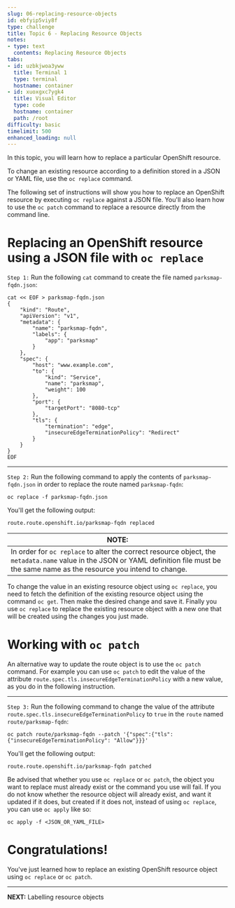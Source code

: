 ```yaml
---
slug: 06-replacing-resource-objects
id: ebfyip5viy8f
type: challenge
title: Topic 6 - Replacing Resource Objects
notes:
- type: text
  contents: Replacing Resource Objects
tabs:
- id: uzbkjwoa3yww
  title: Terminal 1
  type: terminal
  hostname: container
- id: xuoxgxc7ygk4
  title: Visual Editor
  type: code
  hostname: container
  path: /root
difficulty: basic
timelimit: 500
enhanced_loading: null
---
```

In this topic, you will learn how to replace a particular OpenShift resource.

To change an existing resource according to a definition stored in a JSON or YAML file, use the `oc replace` command.

The following set of instructions will show you how to replace an OpenShift resource by executing `oc replace` against a JSON file. You'll also learn how to use the `oc patch` command to replace a resource directly from the command line.

# Replacing an OpenShift resource using a JSON file with `oc replace`

`Step 1:` Run the following `cat` command to create the file named `parksmap-fqdn.json`:

```
cat << EOF > parksmap-fqdn.json
{
	"kind": "Route",
	"apiVersion": "v1",
	"metadata": {
		"name": "parksmap-fqdn",
		"labels": {
			"app": "parksmap"
		}
	},
	"spec": {
		"host": "www.example.com",
		"to": {
			"kind": "Service",
			"name": "parksmap",
			"weight": 100
		},
		"port": {
			"targetPort": "8080-tcp"
		},
		"tls": {
			"termination": "edge",
			"insecureEdgeTerminationPolicy": "Redirect"
		}
	}
}
EOF
```

----

`Step 2:` Run the following command to apply the contents of `parksmap-fqdn.json` in order to replace the route named `parksmap-fqdn`:

```
oc replace -f parksmap-fqdn.json
```

You'll get the following output:

```
route.route.openshift.io/parksmap-fqdn replaced
```

|NOTE:|
|----|
|In order for `oc replace` to alter the correct resource object, the `metadata.name` value in the JSON or YAML definition file must be the same name as the resource you intend to change.|

To change the value in an existing resource object using `oc replace`, you need to fetch the definition of the existing resource object using the command `oc get`. Then make the desired change and save it. Finally you use `oc replace` to replace the existing resource object with a new one that will be created using the changes you just made.

# Working with `oc patch`

An alternative way to update the route object is to use the `oc patch` command. For example you can use `oc patch` to edit the value of the attribute `route.spec.tls.insecureEdgeTerminationPolicy` with a new value, as you do in the following instruction.

----

`Step 3:` Run the following command to change the value of the attribute `route.spec.tls.insecureEdgeTerminationPolicy` to `true` in the `route` named `route/parksmap-fqdn`:

```
oc patch route/parksmap-fqdn --patch '{"spec":{"tls": {"insecureEdgeTerminationPolicy": "Allow"}}}'
```

You'll get the following output:

```
route.route.openshift.io/parksmap-fqdn patched
```

Be advised that whether you use `oc replace` or `oc patch`, the object you want to replace must already exist or the command you use will fail. If you do not know whether the resource object will already exist, and want it updated if it does, but created if it does not, instead of using `oc replace`, you can use `oc apply` like so:

```
oc apply -f <JSON_OR_YAML_FILE>
```

# Congratulations!

 You've just learned how to replace an existing OpenShift resource object using `oc replace` or `oc patch`.

----

**NEXT:** Labelling resource objects
